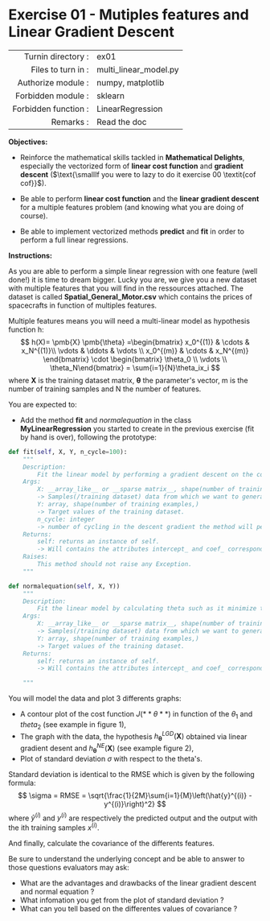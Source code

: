 # Exercise 01 - Mutiples features and Linear Gradient Descent

|                         |                    |
| -----------------------:| ------------------ |
|   Turnin directory :    |  ex01              |
|   Files to turn in :    |  multi_linear\_model.py  |
|   Authorize module :    |  numpy, matplotlib |
|   Forbidden module :    |  sklearn           |
|   Forbidden function :  |  LinearRegression  |
|   Remarks :             |  Read the doc      |

**Objectives:** 

* Reinforce the mathematical skills tackled in **Mathematical Delights**, especially the vectorized form of __linear cost function__ and __gradient descent__ ($\text{\smallIf you were to lazy to do it exercise 00 \textit{cof cof}}$).
* Be able to perform  __linear cost function__ and the __linear gradient descent__ for a multiple features problem (and knowing what you are doing of course).

* Be able to implement vectorized methods **predict** and **fit** in order to perform a full linear regressions.


**Instructions:**

As you are able to perform a simple linear regression with one feature (well done!) it is time to dream bigger.
Lucky you are, we give you a new dataset with multiple features that you will find in the ressources attached.
The dataset is called __Spatial_General_Motor.csv__ which contains the prices of spacecrafts in function of multiples features.

Multiple features means you will need a multi-linear model as  hypothesis function h:
$$
h(X)= \pmb{X} \pmb{\theta}
  =\begin{bmatrix} x_0^{(1)} & \cdots & x_N^{(1)}\\ \vdots & \ddots & \vdots \\ x_0^{(m)} & \cdots & x_N^{(m)}  \end{bmatrix} \cdot \begin{bmatrix} \theta_0 \\ \vdots \\ \theta_N\end{bmatrix}
  = \sum{i=1}{N}\theta_ix_i
$$
where $\pmb{X}$ is the training dataset matrix, $\pmb{\theta}$ the parameter's vector, m is the number of training samples and N the number of features.


You are expected to:
* Add the method **fit** and *normalequation* in the class **MyLinearRegression** you started to create in the previous exercise (fit by hand is over), following the prototype:
```python
def fit(self, X, Y, n_cycle=100):
	"""
	Description:
		Fit the linear model by performing a gradient descent on the cost function.
	Args:
		X: __array_like__ or __sparse matrix__, shape(number of training examples, number of features)
		-> Samples(/training dataset) data from which we want to generate predicted values.
		Y: array, shape(number of training examples,)
		-> Target values of the training dataset.
		n_cycle: integer
		-> number of cycling in the descent gradient the method will perform.
	Returns:
		self: returns an instance of self.
		-> Will contains the attributes intercept_ and coef_ corresponding respectively to $\theta_0$ and the $N\times 1$ dimensional vector $[theta_1 \ldots \theta_N$. intercept_, coef_ are array and the latter is (number of features,) shaped. 
	Raises:
		This method should not raise any Exception.
	"""

def normalequation(self, X, Y))
	"""
	Description:
		Fit the linear model by calculating theta such as it minimize the cost function.
	Args:
		X: __array_like__ or __sparse matrix__, shape(number of training examples, number of features)
		-> Samples(/training dataset) data from which we want to generate predicted values.
		Y: array, shape(number of training examples,)
		-> Target values of the training dataset.
	Returns:
		self: returns an instance of self.
		-> Will contains the attributes intercept_ and coef_ corresponding respectively to $\theta_0$ and the $N\times 1$ dimensional vector $[theta_1 \ldots \theta_N$. intercept_, coef_ are array and the latter is (number of features,) shaped. 

	"""
```


You will model the data and plot 3 differents graphs:
* A contour plot of the cost function $J(**\theta**)$ in function of the $\theta_1$ and $theta_2$ (see example in figure 1),
* The graph with the data, the hypothesis $h_{\pmb{\theta}}^{LGD}(\pmb{X})$ obtained via linear gradient desent and $h_{\pmb{\theta}}^{NE}(\pmb{X})$ (see example figure 2),
* Plot of standard deviation $\sigma$ with respect to the theta's.

Standard deviation is identical to the  RMSE which is given by the following formula:
$$
\sigma = RMSE = \sqrt{\frac{1}{2M}\sum{i=1}{M}\left(\hat{y}^{(i)} - y^{(i)}\right)^2}
$$
where $\hat{y}^{(i)}$ and $y^(i)$ are respectively the predicted output and the output with the ith training samples $x^{(i)}$.

And finally, calculate the covariance of the differents features.

Be sure to understand the underlying concept and be able to answer to those questions evaluators may ask:
* What are the advantages and drawbacks of the linear gradient descent and normal equation ?
* What infomation you get from the plot of standard deviation ?
* What can you tell based on the differentes values of covariance ?
